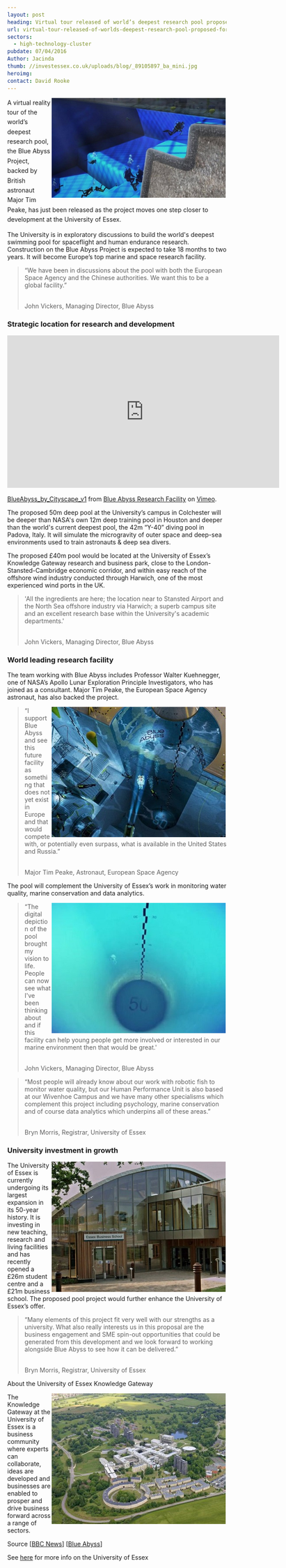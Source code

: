 ```yaml
---
layout: post
heading: Virtual tour released of world’s deepest research pool proposed for the University of Essex
url: virtual-tour-released-of-worlds-deepest-research-pool-proposed-for-the-university-of-essex
sectors:
  - high-technology-cluster 
pubdate: 07/04/2016
Author: Jacinda
thumb: //investessex.co.uk/uploads/blog/_89105897_ba_mini.jpg
heroimg: 
contact: David Rooke
---
```

<p><span style='line-height: 1.6;'><img alt='Blue Abyss Project University of Essex' src='../uploads/blog/11149695_1582901948618248_700.jpg' style='width: 400px; height: 229px; margin-left: 2px; margin-right: 2px; float: right;'/>A virtual reality tour of the world’s deepest research pool, the Blue Abyss Project, backed by British astronaut Major Tim Peake, has just been released as the project moves one step closer to development at the University of Essex.</span></p><p>The University is in exploratory discussions to build the world's deepest swimming pool for spaceflight and human endurance research. Construction on the Blue Abyss Project is expected to take 18 months to two years. It will become Europe’s top marine and space research facility.</p><blockquote><p>“We have been in discussions about the pool with both the European Space Agency and the Chinese authorities. We want this to be a global facility.”</p><p><br/>John Vickers, Managing Director, Blue Abyss</p></blockquote><h3>Strategic location for research and development</h3><iframe allowfullscreen='' frameborder='0' height='350' mozallowfullscreen='' src='https://player.vimeo.com/video/161771683' webkitallowfullscreen='' width='625'></iframe><p><a href='https://vimeo.com/161771683'>BlueAbyss_by_Cityscape_v1</a> from <a href='https://vimeo.com/user50850750'>Blue Abyss Research Facility</a> on <a href='https://vimeo.com &lt;https://vimeo.com/&gt; '>Vimeo</a>.</p><p>The proposed 50m deep pool at the University’s campus in Colchester will be deeper than NASA's own 12m deep training pool in Houston and deeper than the world's current deepest pool, the 42m “Y-40” diving pool in Padova, Italy. It will simulate the microgravity of outer space and deep-sea environments used to train astronauts &amp; deep sea divers.</p><p>The proposed £40m pool would be located at the University of Essex’s Knowledge Gateway research and business park, close to the London-Stansted-Cambridge economic corridor, and within easy reach of the offshore wind industry conducted through Harwich, one of the most experienced wind ports in the UK.</p><blockquote><p>'All the ingredients are here; the location near to Stansted Airport and the North Sea offshore industry via Harwich; a superb campus site and an excellent research base within the University's academic departments.'</p><p><br/>John Vickers, Managing Director, Blue Abyss</p></blockquote><h3>World leading research facility</h3><p>The team working with Blue Abyss includes Professor Walter Kuehnegger, one of NASA’s Apollo Lunar Exploration Principle Investigators, who has joined as a consultant. Major Tim Peake, the European Space Agency astronaut, has also backed the project.</p><blockquote><p><img alt='Blue Abyss Project University of Essex' src='../uploads/blog/_89105897_400.jpg' style='width: 400px; height: 299px; margin-left: 2px; margin-right: 2px; float: right;'/>“I support Blue Abyss and see this future facility as something that does not yet exist in Europe and that would compete with, or potentially even surpass, what is available in the United States and Russia.”</p><p><br/>Major Tim Peake, Astronaut, European Space Agency</p></blockquote><p>The pool will complement the University of Essex’s work in monitoring water quality, marine conservation and data analytics.</p><blockquote><img alt='Blue Abyss Project University of Essex ' src='../uploads/blog/_89110983_ba4_400.jpg' style='font-family: HelveticaNeue, sans-serif; font-style: normal; line-height: 20.8px; width: 400px; height: 299px; margin-left: 2px; margin-right: 2px; float: right;'/><p>“The digital depiction of the pool brought my vision to life. People can now see what I've been thinking about and if this facility can help young people get more involved or interested in our marine environment then that would be great.'</p><p><br/>John Vickers, Managing Director, Blue Abyss</p></blockquote><blockquote><p>“Most people will already know about our work with robotic fish to monitor water quality, but our Human Performance Unit is also based at our Wivenhoe Campus and we have many other specialisms which complement this project including psychology, marine conservation and of course data analytics which underpins all of these areas.”</p><p><br/>Bryn Morris, Registrar, University of Essex</p></blockquote><h3>University investment in growth</h3><p><img alt='Essex Business School at University of Essex' src='../uploads/blog/Essex_Business_School_1140_400.jpg' style='width: 400px; height: 299px; margin-left: 2px; margin-right: 2px; float: right;'/>The University of Essex is currently undergoing its largest expansion in its 50-year history. It is investing in new teaching, research and living facilities and has recently opened a £26m student centre and a £21m business school. The proposed pool project would further enhance the University of Essex’s offer.</p><blockquote><p>“Many elements of this project fit very well with our strengths as a university. What also really interests us in this proposal are the business engagement and SME spin-out opportunities that could be generated from this development and we look forward to working alongside Blue Abyss to see how it can be delivered.”</p><p><br/>Bryn Morris, Registrar, University of Essex</p></blockquote><p>About the University of Essex Knowledge Gateway</p><p><img alt='University of Essex' src='../uploads/blog/Uni_of_essex_400.jpg' style='line-height: 20.8px; width: 400px; height: 300px; margin-left: 2px; margin-right: 2px; float: right;'/></p><p>The Knowledge Gateway at the University of Essex is a business community where experts can collaborate, ideas are developed and businesses are enabled to prosper and drive business forward across a range of sectors.</p><p>Source [<a href='http://www.bbc.co.uk/news/uk-england-essex-35978670'>BBC News</a>] [<a href='http://www.blueabyss.uk/index.php/news-section/blue-abyss-blog/665-one-step-closer'>Blue Abyss</a>]</p><p>See <a href='http://www.investessex.co.uk/studies/place-studies/university-of-essex/'>here</a> for more info on the University of Essex</p>